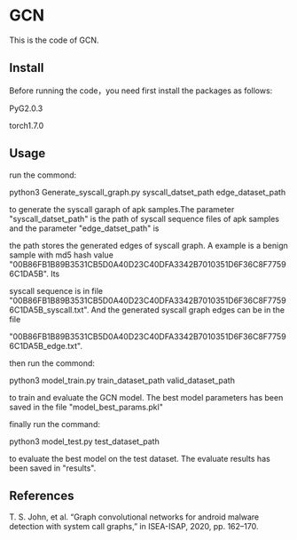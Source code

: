 # GCN

This is the code of GCN.

## Install
Before running the code，you need first install the packages as follows:

PyG2.0.3

torch1.7.0

## Usage

run the commond:

python3 Generate_syscall_graph.py syscall_datset_path edge_dataset_path

to generate the syscall garaph of apk samples.The parameter "syscall_datset_path" is the path of syscall sequence files of apk samples and the parameter "edge_datset_path" is

the path stores the generated edges of syscall graph. A example is a benign sample with md5 hash value "00B86FB1B89B3531CB5D0A40D23C40DFA3342B7010351D6F36C8F77596C1DA5B". Its

syscall sequence is in file "00B86FB1B89B3531CB5D0A40D23C40DFA3342B7010351D6F36C8F77596C1DA5B_syscall.txt". And the generated syscall graph edges can be in the file 

"00B86FB1B89B3531CB5D0A40D23C40DFA3342B7010351D6F36C8F77596C1DA5B_edge.txt".

then run the commond:

python3 model_train.py train_dataset_path valid_dataset_path

to train and evaluate the GCN model. The best model parameters has been saved in the file "model_best_params.pkl"

finally run the command:

python3 model_test.py test_dataset_path

to evaluate the best model on the test dataset. The evaluate results has been saved in "results".

## References
T. S. John, et al. “Graph convolutional networks for android malware detection with system call graphs,” in ISEA-ISAP, 2020, pp. 162–170.

